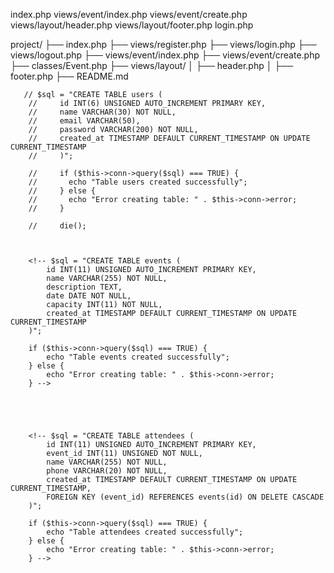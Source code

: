 index.php
views/event/index.php
views/event/create.php
views/layout/header.php
views/layout/footer.php
login.php

project/
├── index.php
├── views/register.php
├── views/login.php
├── views/logout.php
├── views/event/index.php
├── views/event/create.php
├── classes/Event.php
├── views/layout/
│   ├── header.php
│   ├── footer.php
├── README.md



       // $sql = "CREATE TABLE users (
        //     id INT(6) UNSIGNED AUTO_INCREMENT PRIMARY KEY,
        //     name VARCHAR(30) NOT NULL,
        //     email VARCHAR(50),
        //     password VARCHAR(200) NOT NULL,
        //     created_at TIMESTAMP DEFAULT CURRENT_TIMESTAMP ON UPDATE CURRENT_TIMESTAMP
        //     )";
            
        //     if ($this->conn->query($sql) === TRUE) {
        //       echo "Table users created successfully";
        //     } else {
        //       echo "Error creating table: " . $this->conn->error;
        //     }

        //     die();



        <!-- $sql = "CREATE TABLE events (
            id INT(11) UNSIGNED AUTO_INCREMENT PRIMARY KEY,
            name VARCHAR(255) NOT NULL,
            description TEXT,
            date DATE NOT NULL,
            capacity INT(11) NOT NULL,
            created_at TIMESTAMP DEFAULT CURRENT_TIMESTAMP ON UPDATE CURRENT_TIMESTAMP
        )";
    
        if ($this->conn->query($sql) === TRUE) {
            echo "Table events created successfully";
        } else {
            echo "Error creating table: " . $this->conn->error;
        } -->





        <!-- $sql = "CREATE TABLE attendees (
            id INT(11) UNSIGNED AUTO_INCREMENT PRIMARY KEY,
            event_id INT(11) UNSIGNED NOT NULL,
            name VARCHAR(255) NOT NULL,
            phone VARCHAR(20) NOT NULL,
            created_at TIMESTAMP DEFAULT CURRENT_TIMESTAMP ON UPDATE CURRENT_TIMESTAMP,
            FOREIGN KEY (event_id) REFERENCES events(id) ON DELETE CASCADE
        )";
        
        if ($this->conn->query($sql) === TRUE) {
            echo "Table attendees created successfully";
        } else {
            echo "Error creating table: " . $this->conn->error;
        } -->